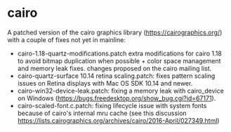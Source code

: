 # cairo
A patched version of the cairo graphics library (https://cairographics.org/) with a couple of fixes not yet in mainline:
- cairo-1.18-quartz-modifications.patch extra modifications for cairo 1.18 to avoid bitmap duplication when possible + color space management and memory leak fixes. changes proposed on the cairo mailing list.
- cairo-quartz-surface 10.14 retina scaling.patch: fixes pattern scaling issues on Retina displays with Mac OS SDK 10.14 and newer.
- cairo-win32-device-leak.patch: fixing a memory leak with cairo_device on Windows (https://bugs.freedesktop.org/show_bug.cgi?id=67171).
- cairo-scaled-font.c.patch: fixing lifecycle issue with system fonts because of cairo's internal mru cache (see this discussion https://lists.cairographics.org/archives/cairo/2016-April/027349.html)

